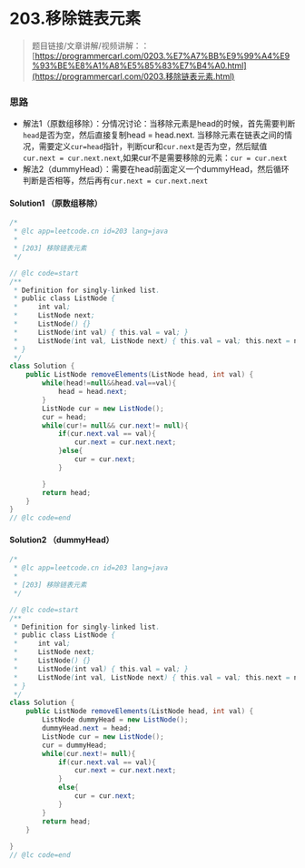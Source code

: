 # **203.移除链表元素**

> 题目链接/文章讲解/视频讲解：：[https://programmercarl.com/0203.%E7%A7%BB%E9%99%A4%E9%93%BE%E8%A1%A8%E5%85%83%E7%B4%A0.html](https://programmercarl.com/0203.移除链表元素.html)



### 思路

* 解法1（原数组移除）：分情况讨论：当移除元素是head的时候，首先需要判断`head`是否为空，然后直接复制head = head.next. 当移除元素在链表之间的情况，需要定义`cur=head`指针，判断cur和`cur.next`是否为空，然后赋值`cur.next = cur.next.next`,如果cur不是需要移除的元素：`cur = cur.next`
* 解法2（dummyHead）：需要在head前面定义一个dummyHead，然后循环判断是否相等，然后再有`cur.next = cur.next.next`



#### Solution1 （原数组移除）

```java
/*
 * @lc app=leetcode.cn id=203 lang=java
 *
 * [203] 移除链表元素
 */

// @lc code=start
/**
 * Definition for singly-linked list.
 * public class ListNode {
 *     int val;
 *     ListNode next;
 *     ListNode() {}
 *     ListNode(int val) { this.val = val; }
 *     ListNode(int val, ListNode next) { this.val = val; this.next = next; }
 * }
 */
class Solution {
    public ListNode removeElements(ListNode head, int val) {
        while(head!=null&&head.val==val){
            head = head.next;
        }
        ListNode cur = new ListNode();
        cur = head;
        while(cur!= null&& cur.next!= null){
            if(cur.next.val == val){
                cur.next = cur.next.next;
            }else{
                cur = cur.next;
            }

        }
        return head;
    }
}
// @lc code=end


```

#### Solution2 （dummyHead）

```java
/*
 * @lc app=leetcode.cn id=203 lang=java
 *
 * [203] 移除链表元素
 */

// @lc code=start
/**
 * Definition for singly-linked list.
 * public class ListNode {
 *     int val;
 *     ListNode next;
 *     ListNode() {}
 *     ListNode(int val) { this.val = val; }
 *     ListNode(int val, ListNode next) { this.val = val; this.next = next; }
 * }
 */
class Solution {
    public ListNode removeElements(ListNode head, int val) {
        ListNode dummyHead = new ListNode();
        dummyHead.next = head;
        ListNode cur = new ListNode();
        cur = dummyHead;
        while(cur.next!= null){
            if(cur.next.val == val){
                cur.next = cur.next.next;
            }
            else{
                cur = cur.next;
            }
        }
        return head;
    }
    
}
// @lc code=end


```

